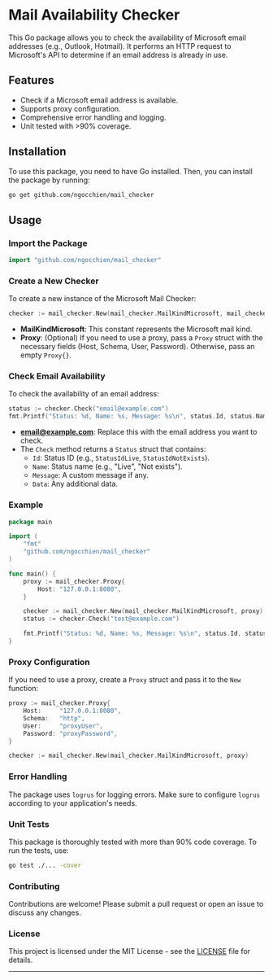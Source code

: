 # Mail Availability Checker

This Go package allows you to check the availability of Microsoft email addresses (e.g., Outlook, Hotmail). It performs an HTTP request to Microsoft's API to determine if an email address is already in use.

## Features

- Check if a Microsoft email address is available.
- Supports proxy configuration.
- Comprehensive error handling and logging.
- Unit tested with >90% coverage.

## Installation

To use this package, you need to have Go installed. Then, you can install the package by running:

```bash
go get github.com/ngocchien/mail_checker
```

## Usage

### Import the Package

```go
import "github.com/ngocchien/mail_checker"
```

### Create a New Checker

To create a new instance of the Microsoft Mail Checker:

```go
checker := mail_checker.New(mail_checker.MailKindMicrosoft, mail_checker.Proxy{})
```

- **MailKindMicrosoft**: This constant represents the Microsoft mail kind.
- **Proxy**: (Optional) If you need to use a proxy, pass a `Proxy` struct with the necessary fields (Host, Schema, User, Password). Otherwise, pass an empty `Proxy{}`.

### Check Email Availability

To check the availability of an email address:

```go
status := checker.Check("email@example.com")
fmt.Printf("Status: %d, Name: %s, Message: %s\n", status.Id, status.Name, status.Message)
```

- **email@example.com**: Replace this with the email address you want to check.
- The `Check` method returns a `Status` struct that contains:
    - `Id`: Status ID (e.g., `StatusIdLive`, `StatusIdNotExists`).
    - `Name`: Status name (e.g., "Live", "Not exists").
    - `Message`: A custom message if any.
    - `Data`: Any additional data.

### Example

```go
package main

import (
	"fmt"
	"github.com/ngocchien/mail_checker"
)

func main() {
	proxy := mail_checker.Proxy{
		Host: "127.0.0.1:8080",
	}

	checker := mail_checker.New(mail_checker.MailKindMicrosoft, proxy)
	status := checker.Check("test@example.com")

	fmt.Printf("Status: %d, Name: %s, Message: %s\n", status.Id, status.Name, status.Message)
}
```

### Proxy Configuration

If you need to use a proxy, create a `Proxy` struct and pass it to the `New` function:

```go
proxy := mail_checker.Proxy{
	Host:     "127.0.0.1:8080",
	Schema:   "http",
	User:     "proxyUser",
	Password: "proxyPassword",
}

checker := mail_checker.New(mail_checker.MailKindMicrosoft, proxy)
```

### Error Handling

The package uses `logrus` for logging errors. Make sure to configure `logrus` according to your application's needs.

### Unit Tests

This package is thoroughly tested with more than 90% code coverage. To run the tests, use:

```bash
go test ./... -cover
```

### Contributing

Contributions are welcome! Please submit a pull request or open an issue to discuss any changes.

### License

This project is licensed under the MIT License - see the [LICENSE](LICENSE) file for details.

---